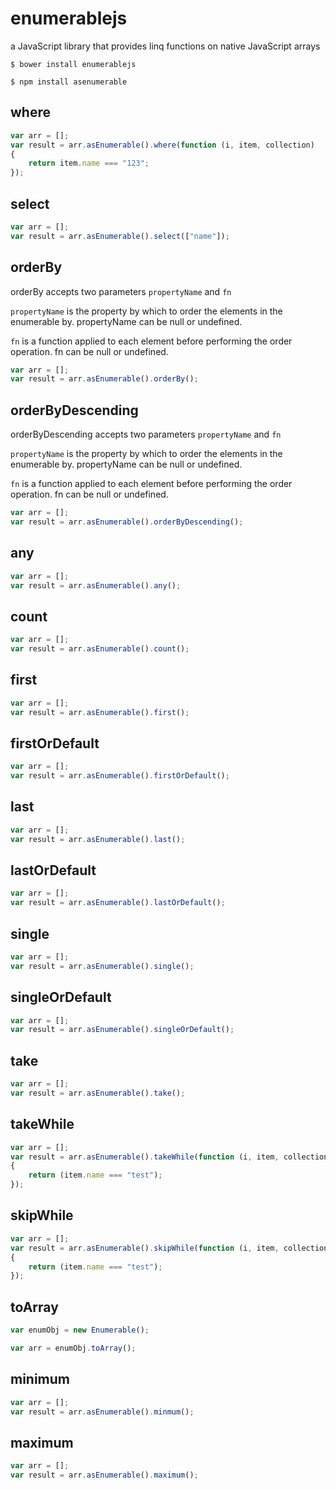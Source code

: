 # enumerablejs
a JavaScript library that provides linq functions on native JavaScript arrays

```
$ bower install enumerablejs
```

```
$ npm install asenumerable
```

## where

``` javascript
var arr = [];
var result = arr.asEnumerable().where(function (i, item, collection)
{
    return item.name === "123";
});
```
## select
``` javascript
var arr = [];
var result = arr.asEnumerable().select(["name"]);
```

## orderBy
orderBy accepts two parameters `propertyName` and `fn`

`propertyName` is the property by which to order the elements in the enumerable by. propertyName can be null or undefined.

`fn` is a function applied to each element before performing the order operation. fn can be null or undefined.

``` javascript
var arr = [];
var result = arr.asEnumerable().orderBy();
```

## orderByDescending
orderByDescending accepts two parameters `propertyName` and `fn`

`propertyName` is the property by which to order the elements in the enumerable by. propertyName can be null or undefined.

`fn` is a function applied to each element before performing the order operation. fn can be null or undefined.

``` javascript
var arr = [];
var result = arr.asEnumerable().orderByDescending();
```

## any
``` javascript
var arr = [];
var result = arr.asEnumerable().any();
```

## count
``` javascript
var arr = [];
var result = arr.asEnumerable().count();
```

## first
``` javascript
var arr = [];
var result = arr.asEnumerable().first();
```
## firstOrDefault
``` javascript
var arr = [];
var result = arr.asEnumerable().firstOrDefault();
```

## last
``` javascript
var arr = [];
var result = arr.asEnumerable().last();
```

## lastOrDefault
``` javascript
var arr = [];
var result = arr.asEnumerable().lastOrDefault();
```

## single
``` javascript
var arr = [];
var result = arr.asEnumerable().single();
```

## singleOrDefault
``` javascript
var arr = [];
var result = arr.asEnumerable().singleOrDefault();
```

## take
``` javascript
var arr = [];
var result = arr.asEnumerable().take();
```
## takeWhile
``` javascript
var arr = [];
var result = arr.asEnumerable().takeWhile(function (i, item, collection)
{
    return (item.name === "test");
});
```
## skipWhile
``` javascript
var arr = [];
var result = arr.asEnumerable().skipWhile(function (i, item, collection)
{
    return (item.name === "test");
});
```
## toArray
``` javascript
var enumObj = new Enumerable();

var arr = enumObj.toArray();
```

## minimum
``` javascript
var arr = [];
var result = arr.asEnumerable().minmum();
```
## maximum
``` javascript
var arr = [];
var result = arr.asEnumerable().maximum();
```

